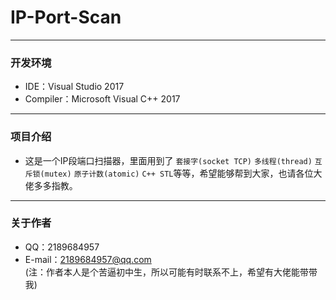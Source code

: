 # IP-Port-Scan
---------
### 开发环境
* IDE：Visual Studio 2017<br>
* Compiler：Microsoft Visual C++ 2017<br>
---------
### 项目介绍
* 这是一个IP段端口扫描器，里面用到了 `套接字(socket TCP)` `多线程(thread)` `互斥锁(mutex)` `原子计数(atomic)` `C++ STL`等等，希望能够帮到大家，也请各位大佬多多指教。<br>
---------
### 关于作者
* QQ：2189684957<br>
* E-mail：2189684957@qq.com<br>
(注：作者本人是个苦逼初中生，所以可能有时联系不上，希望有大佬能带带我)
